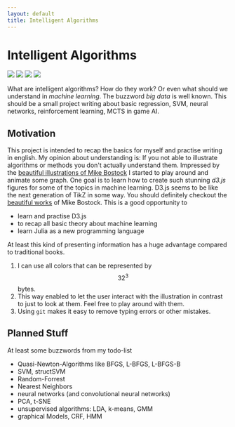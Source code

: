 ```yaml
---
layout: default
title: Intelligent Algorithms
---
```



Intelligent Algorithms
==========

<a href="https://github.com/IntelligentAlgorithms/"><img src="https://img.shields.io/badge/hosted-github-brightgreen.svg"></a>
<a href="https://d3js.org"><img src="https://img.shields.io/badge/illustrations-d3js-brightgreen.svg"></a>
<a href="http://martz90.deviantart.com/"><img src="https://img.shields.io/badge/favicon-martz90-brightgreen.svg"></a>
<a rel="license" href="http://creativecommons.org/licenses/by-nc-sa/4.0/"><img src="https://img.shields.io/badge/license-Creative Commons BY--NC--SA 4.0-blue.svg"></a>


What are intelligent algorithms? How do they work? Or even what should we understand in *machine learning*. The buzzword *big data* is well known. This should be a small project writing about basic regression, SVM, neural networks, reinforcement learning, MCTS in game AI.

Motivation
-----------
This project is intended to recap the basics for myself and practise writing in english. My opinion about understanding is: If you not able to illustrate algorithms or methods you don't actually understand them. Impressed by the [beautiful illustrations of Mike Bostock][mike] I started to play around and animate some graph. One goal is to learn how to create such stunning *d3.js* figures for some of the topics in machine learning. D3.js seems to be like the next generation of TikZ in some way. You should definitely checkout the [beautiful works][mike] of Mike Bostock.
This is a good opportunity to

- learn and practise D3.js
- to recap all basic theory about machine learning
- learn Julia as a new programming language

At least this kind of presenting information has a huge advantage compared to traditional books. 

1. I can use all colors that can be represented by $$32^3$$ bytes.
2. This way enabled to let the user interact with the illustration in contrast to just to look at them. Feel free to play around with them.
3. Using `git` makes it easy to remove typing errors or other mistakes.

Planned Stuff
--------------

At least some buzzwords from my todo-list

- Quasi-Newton-Algorithms like BFGS, L-BFGS, L-BFGS-B
- SVM, structSVM
- Random-Forrest
- Nearest Neighbors
- neural networks (and convolutional neural networks)
- PCA, t-SNE
- unsupervised algorithms: LDA, k-means, GMM
- graphical Models, CRF, HMM


[mike]:http://bost.ocks.org/mike/

